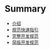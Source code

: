 # Summary

* [介绍](README.md)
* [规范快速指引](markdown/mysql/standard/guide.md)
* [完整开发规范](markdown/mysql/standard/standard-v1.0.md)
* [简版开发规范](markdown/mysql/standard/standard-v1.0-simple.md)

